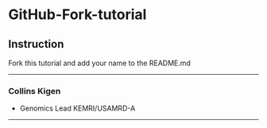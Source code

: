# GitHub-Fork-tutorial 
## Instruction
Fork this tutorial and add your name to the README.md

---
### Collins Kigen

* Genomics Lead KEMRI/USAMRD-A
---

